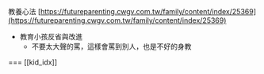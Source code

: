 教養心法 [https://futureparenting.cwgv.com.tw/family/content/index/25369](https://futureparenting.cwgv.com.tw/family/content/index/25369)


- 教育小孩反省與改進
    - 不要太大聲的罵，這樣會罵到別人，也是不好的身教




===
[[kid_idx]]